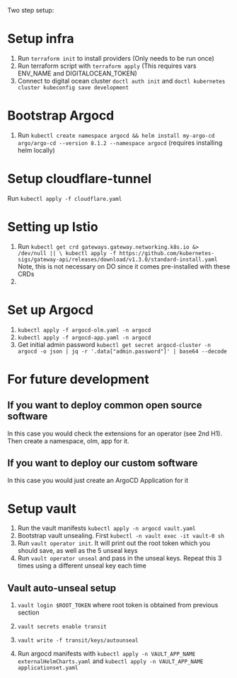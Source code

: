 Two step setup:

# Setup infra
1. Run `terraform init` to install providers (Only needs to be run once)
2. Run terraform script with `terraform apply` (This requires vars ENV_NAME and DIGITALOCEAN_TOKEN)
3. Connect to digital ocean cluster `doctl auth init` and `doctl kubernetes cluster kubeconfig save development`

# Bootstrap Argocd
1. Run `kubectl create namespace argocd && helm install my-argo-cd argo/argo-cd --version 8.1.2 --namespace argocd` (requires installing helm locally)

# Setup cloudflare-tunnel
Run `kubectl apply -f cloudflare.yaml`

# Setting up Istio
1. Run `kubectl get crd gateways.gateway.networking.k8s.io &> /dev/null || \
  kubectl apply -f https://github.com/kubernetes-sigs/gateway-api/releases/download/v1.3.0/standard-install.yaml` 
Note, this is not necessary on DO since it comes pre-installed with these CRDs
2. 

# Set up Argocd
1. `kubectl apply -f argocd-olm.yaml -n argocd`
2. `kubectl apply -f argocd-app.yaml -n argocd`
3. Get initial admin password `kubectl get secret argocd-cluster -n argocd -o json | jq -r '.data["admin.password"]' | base64 --decode`



# For future development
## If you want to deploy common open source software
In this case you would check the extensions for an operator (see 2nd H1). Then create a namespace, olm, app
for it. 

## If you want to deploy our custom software
In this case you would just create an ArgoCD Application for it

# Setup vault
1. Run the vault manifests `kubectl apply -n argocd vault.yaml`
2. Bootstrap vault unsealing. First `kubectl -n vault exec -it vault-0 sh`
3. Run `vault operator init`. It will print out the root token which you should save, as well as the 5 unseal keys
4. Run `vault operator unseal` and pass in the unseal keys. Repeat this 3 times using a different unseal key each time

## Vault auto-unseal setup
1. `vault login $ROOT_TOKEN` where root token is obtained from previous section
2. `vault secrets enable transit`
3. `vault write -f transit/keys/autounseal`

4. Run argocd manifests with `kubectl apply -n VAULT_APP_NAME externalHelmCharts.yaml` and `kubectl apply -n VAULT_APP_NAME applicationset.yaml`
